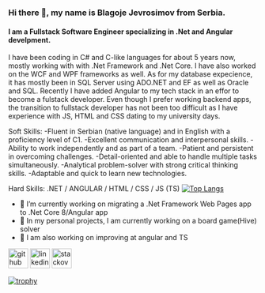 ### Hi there 👋, my name is Blagoje Jevrosimov from Serbia.
#### I am a Fullstack Software Engineer specializing in .Net and Angular develpment.

I have been coding in C# and C-like languages for about 5 years now, mostly working with with .Net Framework and .Net Core. I have also worked on the WCF and WPF frameworks as well. As for my database expecience, it has mostly been in SQL Server using ADO.NET and EF as well as Oracle and SQL. Recently I have added Angular to my tech stack in an effor to become a fulstack developer. Even though I prefer working backend apps, the transition to fullstack developer has not been too difficult as I have experience with JS, HTML and CSS dating to my university days. 

Soft Skills:
    -Fluent in Serbian (native language) and in English with a proficiency level of C1.
    -Excellent communication and interpersonal skills.
    -Ability to work independently and as part of a team.
    -Patient and persistent in overcoming challenges.
    -Detail-oriented and able to handle multiple tasks simultaneously.
    -Analytical problem-solver with strong critical thinking skills.
    -Adaptable and quick to learn new technologies.

Hard Skills: .NET / ANGULAR / HTML / CSS / JS (TS)
[![Top Langs](https://github-readme-stats.vercel.app/api/top-langs/?username=BlagojeJevrosimov)](https://github.com/anuraghazra/github-readme-stats)

- 🔭 I’m currently working on migrating a .Net Framework Web Pages app to .Net Core 8/Angular app 
- 🔭 In my personal projects, I am currently working on a board game(Hive) solver
- 🌱 I am also working on improving at angular and TS


[<img src='https://cdn.jsdelivr.net/npm/simple-icons@3.0.1/icons/github.svg' alt='github' height='40'>](https://github.com/BlagojeJevrosimov)  [<img src='https://cdn.jsdelivr.net/npm/simple-icons@3.0.1/icons/linkedin.svg' alt='linkedin' height='40'>](https://www.linkedin.com/in/https://www.linkedin.com/in/blagoje-jevrosimov-14552b219//)  [<img src='https://cdn.jsdelivr.net/npm/simple-icons@3.0.1/icons/stackoverflow.svg' alt='stackoverflow' height='40'>](https://stackoverflow.com/users/https://stackoverflow.com/users/25742153/blagoje-jevrosimov)  

[![trophy](https://github-profile-trophy.vercel.app/?username=BlagojeJevrosimov)](https://github.com/ryo-ma/github-profile-trophy)




